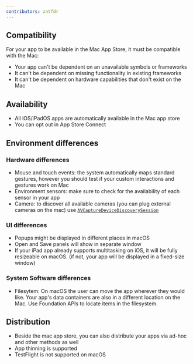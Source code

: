 ```yaml
---
contributors: zntfdr
---
```


## Compatibility

For your app to be available in the Mac App Store, it must be compatible with the Mac:

- Your app can't be dependent on an unavailable symbols or frameworks
- It can't be dependent on missing functionality in existing frameworks
- It can't be dependent on hardware capabilities that don't exist on the Mac

## Availability

- All iOS/iPadOS apps are automatically available in the Mac app store
- You can opt out in App Store Connect

## Environment differences

### Hardware differences

- Mouse and touch events: the system automatically maps standard gestures, however you should test if your custom interactions and gestures work on Mac
- Environment sensors: make sure to check for the availability of each sensor in your app 
- Camera: to discover all available cameras (you can plug external cameras on the mac) use [`AVCaptureDeviceDiscoverySession`][AVCaptureDeviceDiscoverySession]

### UI differences

- Popups might be displayed in different places in macOS
- Open and Save panels will show in separate window
- If your iPad app already supports multitasking on iOS, it will be fully resizeable on macOS. (if not, your app will be displayed in a fixed-size window)

### System Software differences

- Filesytem: On macOS the user can move the app wherever they would like. Your app's data containers are also in a different location on the Mac. Use Foundation APIs to locate items in the filesystem.

## Distribution

- Beside the mac app store, you can also distribute your apps via ad-hoc and other methods as well
- App thinning is supported
- TestFlight is not supported on macOS

[AVCaptureDeviceDiscoverySession]: https://developer.apple.com/documentation/avfoundation/avcapturedevicediscoverysession